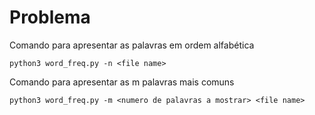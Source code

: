 # Problema


Comando para apresentar as palavras em ordem alfabética

    python3 word_freq.py -n <file name>

Comando para apresentar as m palavras mais comuns

    python3 word_freq.py -m <numero de palavras a mostrar> <file name>
